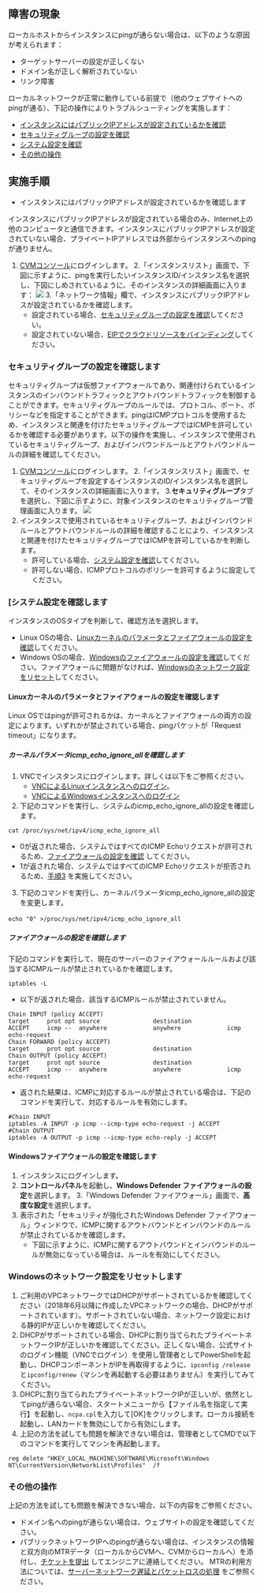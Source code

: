 ## 障害の現象

ローカルホストからインスタンスにpingが通らない場合は、以下のような原因が考えられます：
- ターゲットサーバーの設定が正しくない
- ドメイン名が正しく解析されていない
- リンク障害

ローカルネットワークが正常に動作している前提で（他のウェブサイトへのpingが通る）、下記の操作によりトラブルシューティングを実施します：
- [インスタンスにはパブリックIPアドレスが設定されているかを確認](#isConfigurePublicIP)
- [セキュリティグループの設定を確認](#CheckSecurityGroupSetting)
- [システム設定を確認](#CheckOSSetting)
- [その他の操作](#OtherOperations)

## 実施手順


- インスタンスにはパブリックIPアドレスが設定されているかを確認します[](id:isConfigurePublicIP)

<dx-alert infotype="explain" title="">
インスタンスにパブリックIPアドレスが設定されている場合のみ、Internet上の他のコンピュータと通信できます。インスタンスにパブリックIPアドレスが設定されていない場合、プライベートIPアドレスでは外部からインスタンスへのpingが通りません。
</dx-alert>


1. [CVMコンソール](https://console.cloud.tencent.com/cvm/index)にログインします。
2.「インスタンスリスト」画面で、下図に示すように、pingを実行したいインスタンスID/インスタンス名を選択し、下図にしめされているように、そのインスタンスの詳細画面に入ります：
![](https://main.qcloudimg.com/raw/12dfabc6420688ebb0dd0f1a8f4d7188.png)
3.「ネットワーク情報」欄で、インスタンスにパブリックIPアドレスが設定されているかを確認します。
   - 設定されている場合、[セキュリティグループの設定を確認](#CheckSecurityGroupSetting)してください。
   - 設定されていない場合、[EIPでクラウドリソースをバインディング](https://intl.cloud.tencent.com/document/product/213/16586)してください。


### セキュリティグループの設定を確認します[](id:CheckSecurityGroupSetting)

セキュリティグループは仮想ファイアウォールであり、関連付けられているインスタンスのインバウンドトラフィックとアウトバウンドトラフィックを制御することができます。セキュリティグループのルールでは、プロトコル、ポート、ポリシーなどを指定することができます。pingはICMPプロトコルを使用するため、インスタンスと関連を付けたセキュリティグループではICMPを許可しているかを確認する必要があります。以下の操作を実施し、インスタンスで使用されているセキュリティグループ、およびインバウンドルールとアウトバウンドルールの詳細を確認してください。
1. [CVMコンソール](https://console.cloud.tencent.com/cvm/index)にログインします。
2.「インスタンスリスト」画面で、セキュリティグループを設定するインスタンスのID/インスタンス名を選択して、そのインスタンスの詳細画面に入ります。
3.**セキュリティグループ**タブを選択し、下図に示すように、対象インスタンスのセキュリティグループ管理画面に入ります。
![](https://main.qcloudimg.com/raw/bf5881258356a0af748ae16d9cf321a2.png)
4. インスタンスで使用されているセキュリティグループ、およびインバウンドルールとアウトバウンドルールの詳細を確認することにより、インスタンスと関連を付けたセキュリティグループではICMPを許可しているかを判断します。
   - 許可している場合、[システム設定を確認](#CheckOSSetting)してください。
   - 許可しない場合、ICMPプロトコルのポリシーを許可するように設定してください。


### [システム設定を確認します[](id:CheckOSSetting)

インスタンスのOSタイプを判断して、確認方法を選択します。
- Linux OSの場合、[Linuxカーネルのパラメータとファイアウォールの設定を確認](#CheckLinux)してください。
- Windows OSの場合、[Windowsのファイアウォールの設定を確認](#CheckWindows)してください。ファイアウォールに問題がなければ、[Windowsのネットワーク設定をリセット](#reset)してください。


#### Linuxカーネルのパラメータとファイアウォールの設定を確認します[](id:CheckLinux)

<dx-alert infotype="explain" title="">
Linux OSではpingが許可されるかは、カーネルとファイアウォールの両方の設定によります。いずれかが禁止されている場合、pingパケットが「Request timeout」になります。
</dx-alert>

##### カーネルパラメータicmp_echo_ignore_allを確認します

1. VNCでインスタンスにログインします。詳しくは以下をご参照ください。
   - [VNCによるLinuxインスタンスへのログイン](https://intl.cloud.tencent.com/document/product/213/32494)。
   - [VNCによるWindowsインスタンスへのログイン](https://intl.cloud.tencent.com/document/product/213/32496)
2. 下記のコマンドを実行し、システムのicmp_echo_ignore_allの設定を確認します。
```
cat /proc/sys/net/ipv4/icmp_echo_ignore_all
```
   - 0が返された場合、システムではすべてのICMP Echoリクエストが許可されるため、[ファイアウォールの設定を確認](#CheckLinuxFirewall) してください。
   - 1が返された場合、システムではすべてのICMP Echoリクエストが拒否されるため、[手順3](#Linux_step03) を実施してください。

3. [](id:Linux_step03)下記のコマンドを実行し、カーネルパラメータicmp_echo_ignore_allの設定を変更します。
```
echo "0" >/proc/sys/net/ipv4/icmp_echo_ignore_all　　
```


##### ファイアウォールの設定を確認します[](id:CheckLinuxFirewall)

下記のコマンドを実行して、現在のサーバーのファイアウォールルールおよび該当するICMPルールが禁止されているかを確認します。
```
iptables -L
```
- 以下が返された場合、該当するICMPルールが禁止されていません。
```
Chain INPUT (policy ACCEPT)
target     prot opt source               destination         
ACCEPT     icmp --  anywhere             anywhere             icmp echo-request
Chain FORWARD (policy ACCEPT)
target     prot opt source               destination         
Chain OUTPUT (policy ACCEPT)
target     prot opt source               destination  
ACCEPT     icmp --  anywhere             anywhere             icmp echo-request
```
- 返された結果は、ICMPに対応するルールが禁止されている場合は、下記のコマンドを実行して、対応するルールを有効にします。
```
#Chain INPUT
iptables -A INPUT -p icmp --icmp-type echo-request -j ACCEPT
#Chain OUTPUT
iptables -A OUTPUT -p icmp --icmp-type echo-reply -j ACCEPT
```


#### Windowsファイアウォールの設定を確認します[](id:CheckWindows)

1. インスタンスにログインします。
2. **コントロールパネル**を起動し、**Windows Defender ファイアウォールの設定**を選択します。
3.「Windows Defender ファイアウォール」画面で、**高度な設定**を選択します。
4. 表示された「セキュリティが強化されたWindows Defender ファイアウォール」ウィンドウで、ICMPに関するアウトバウンドとインバウンドのルールが禁止されているかを確認します。
   - 下図に示すように、ICMPに関するアウトバウンドとインバウンドのルールが無効になっている場合は、ルールを有効にしてください。

### Windowsのネットワーク設定をリセットします

1. ご利用のVPCネットワークではDHCPがサポートされているかを確認してください（2018年6月以降に作成したVPCネットワークの場合、DHCPがサポートされています）。サポートされていない場合、ネットワーク設定における静的IPが正しいかを確認してください。
2. DHCPがサポートされている場合、DHCPに割り当てられたプライベートネットワークIPが正しいかを確認してください。正しくない場合、公式サイトのログイン機能（VNCでログイン）を使用し管理者としてPowerShellを起動し、DHCPコンポーネントがIPを再取得するように、`ipconfig /release`と`ipconfig/renew`（マシンを再起動する必要はありません）を実行してみてください。
3. DHCPに割り当てられたプライベートネットワークIPが正しいが、依然としてpingが通らない場合、スタートメニューから【ファイル名を指定して実行】を起動し、` ncpa.cpl `を入力して[OK]をクリックします。ローカル接続を起動し、LANカードを無効にしてから有効にします。
4. 上記の方法を試しても問題を解決できない場合は、管理者としてCMDで以下のコマンドを実行してマシンを再起動します。
```plantext
reg delete "HKEY_LOCAL_MACHINE\SOFTWARE\Microsoft\Windows NT\CurrentVersion\NetworkList\Profiles"  /f
```

### その他の操作[](id:OtherOperations)

上記の方法を試しても問題を解決できない場合、以下の内容をご参照ください。
- ドメイン名へのpingが通らない場合は、ウェブサイトの設定を確認してください。
- パブリックネットワークIPへのpingが通らない場合は、インスタンスの情報と双方向のMTRデータ（ローカルからCVMへ、CVMからローカルへ）を添付し、[チケットを提出](https://console.cloud.tencent.com/workorder/category) してエンジニアに連絡してください。
MTRの利用方法については、[サーバーネットワーク遅延とパケットロスの処理](https://intl.cloud.tencent.com/document/product/213/14638) をご参照ください。


